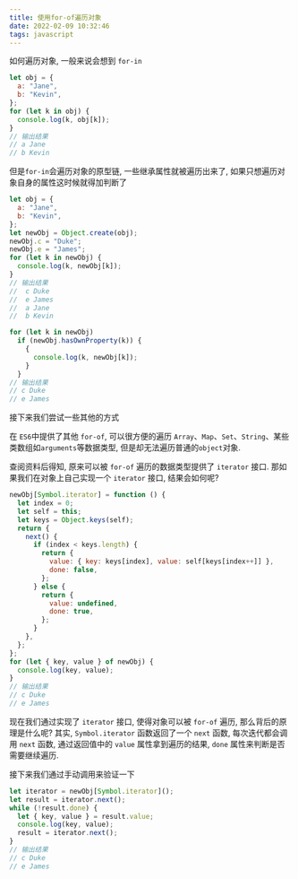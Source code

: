 ```yaml
---
title: 使用for-of遍历对象
date: 2022-02-09 10:32:46
tags: javascript
---
```


如何遍历对象, 一般来说会想到 `for-in`

```javascript
let obj = {
  a: "Jane",
  b: "Kevin",
};
for (let k in obj) {
  console.log(k, obj[k]);
}
// 输出结果
// a Jane
// b Kevin
```

但是`for-in`会遍历对象的原型链, 一些继承属性就被遍历出来了, 如果只想遍历对象自身的属性这时候就得加判断了

```javascript
let obj = {
  a: "Jane",
  b: "Kevin",
};
let newObj = Object.create(obj);
newObj.c = "Duke";
newObj.e = "James";
for (let k in newObj) {
  console.log(k, newObj[k]);
}
// 输出结果
//  c Duke
//  e James
//  a Jane
//  b Kevin

for (let k in newObj)
  if (newObj.hasOwnProperty(k)) {
    {
      console.log(k, newObj[k]);
    }
  }
// 输出结果
// c Duke
// e James
```

接下来我们尝试一些其他的方式

在 `ES6`中提供了其他 `for-of`, 可以很方便的遍历 `Array`、`Map`、`Set`、`String`、某些类数组如`arguments`等数据类型, 但是却无法遍历普通的`object`对象.

查阅资料后得知, 原来可以被 `for-of` 遍历的数据类型提供了 `iterator` 接口. 那如果我们在对象上自己实现一个 `iterator` 接口, 结果会如何呢?

```javascript
newObj[Symbol.iterator] = function () {
  let index = 0;
  let self = this;
  let keys = Object.keys(self);
  return {
    next() {
      if (index < keys.length) {
        return {
          value: { key: keys[index], value: self[keys[index++]] },
          done: false,
        };
      } else {
        return {
          value: undefined,
          done: true,
        };
      }
    },
  };
};
for (let { key, value } of newObj) {
  console.log(key, value);
}
// 输出结果
// c Duke
// e James
```

现在我们通过实现了 `iterator` 接口, 使得对象可以被 `for-of` 遍历, 那么背后的原理是什么呢? 其实, `Symbol.iterator` 函数返回了一个 `next` 函数, 每次迭代都会调用 `next` 函数, 通过返回值中的 `value` 属性拿到遍历的结果,  `done` 属性来判断是否需要继续遍历.

接下来我们通过手动调用来验证一下

```javascript
let iterator = newObj[Symbol.iterator]();
let result = iterator.next();
while (!result.done) {
  let { key, value } = result.value;
  console.log(key, value);
  result = iterator.next();
}
// 输出结果
// c Duke
// e James
```


